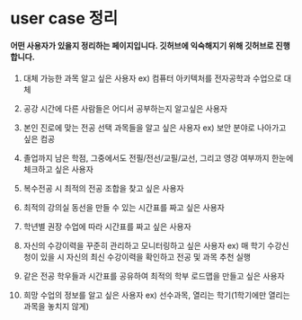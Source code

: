 # user case 정리

#### 어떤 사용자가 있을지 정리하는 페이지입니다. 깃허브에 익숙해지기 위해 깃허브로 진행합니다.





1. 대체 가능한 과목 알고 싶은 사용자 ex) 컴퓨터 아키텍처를 전자공학과 수업으로 대체
2. 공강 시간에 다른 사람들은 어디서 공부하는지 알고싶은 사용자

3. 본인 진로에 맞는 전공 선택 과목들을 알고 싶은 사용자 ex) 보안 분야로 나아가고 싶은 컴공
4. 졸업까지 남은 학점, 그중에서도 전필/전선/교필/교선, 그리고 영강 여부까지 한눈에 체크하고 싶은 사용자

5. 복수전공 시 최적의 전공 조합을 찾고 싶은 사용자
6. 최적의 강의실 동선을 만들 수 있는 시간표를 짜고 싶은 사용자
7. 학년별 권장 수업에 따라 시간표를 짜고 싶은 사용자
8. 자신의 수강이력을 꾸준히 관리하고 모니터링하고 싶은 사용자 ex) 매 학기 수강신청이 있을 시 자신의 최신 수강이력을 확인하고 전공 및 과목 추천 실행
9. 같은 전공 학우들과 시간표를 공유하여 최적의 학부 로드맵을 만들고 싶은 사용자

10. 희망 수업의 정보를 알고 싶은 사용자 ex) 선수과목, 열리는 학기(1학기에만 열리는 과목을 놓치지 않게)
